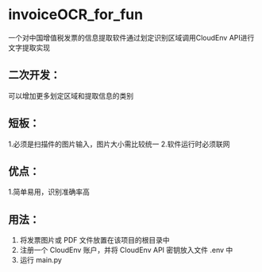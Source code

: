 # invoiceOCR_for_fun

一个对中国增值税发票的信息提取软件通过划定识别区域调用CloudEnv API进行文字提取实现

## 二次开发：
可以增加更多划定区域和提取信息的类别


## 短板：
1.必须是扫描件的图片输入，图片大小需比较统一
2.软件运行时必须联网
## 优点：
1.简单易用，识别准确率高

## 用法：
1. 将发票图片或 PDF 文件放置在该项目的根目录中
2. 注册一个 CloudEnv 账户，并将 CloudEnv API 密钥放入文件 .env 中
3. 运行 main.py


